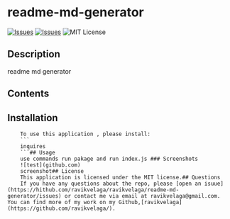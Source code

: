 # readme-md-generator
  [![Issues](https://img.shields.io/github/issues/ravikvelaga/ravikvelaga/readme-md-generator)](https://github.com/ravikvelaga/ravikvelaga/readme-md-generator/issues) [![Issues](https://img.shields.io/github/contributors/ravikvelaga/ravikvelaga/readme-md-generator)](https://github.com/undefined/ravikvelaga/ravikvelaga/readme-md-generator/graphs/contributors) ![MIT License](https://img.shields.io/badge/license-MIT-blue)
  ## Description
  readme md generator
  ## Contents
   ## Installation
        To use this application , please install:
        ```
        inquires
        ```## Usage
        use commands run pakage and run index.js ### Screenshots
        ![test](github.com)
        screenshot## License
        This application is licensed under the MIT license.## Questions
        If you have any questions about the repo, please [open an isuue] (https://hithub.com/ravikvelaga/ravikvelaga/readme-md-generator/issues) or contact me via email at ravikvelaga@gmail.com. You can find more of my work on my Github,[ravikvelaga](https://github.com/ravikvelaga/).